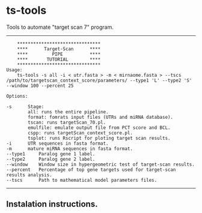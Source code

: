 # ts-tools
Tools to automate "target scan 7" program.

----

		*******************************
		****      Target-Scan      ****
		****         PIPE          ****
		****       TUTORIAL        ****
		*******************************
	Usage:
		ts-tools -s all -i < utr.fasta > -m < mirnaome.fasta > --tscs /path/to/targetscan_context_score/parameters/ --type1 'L' --type2 'S' --window 100 --percent 25

	Options:

	-s		Stage:
			all: runs the entire pipeline.
			format: fomrats input files (UTRs and miRNA database).
			tscan: runs targetScan_70.pl.
			emulfile: emulate output file from PCT score and BCL.
			cspp: runs targetScan_context_score.pl.
			tsplot: runs Rscript for ploting target scan results.
	-i		UTR sequences in fasta format.
	-m		mature miRNA sequences in fasta format.
	--type1		Paralog gene 1 label.
	--type2		Paralog gene 2 label.
	--window	Window size in hypergeometric test of target-scan results.
	--percent	Percentage of top gene targets used for target-scan results analysis.
	--tscs		Path to mathematical model parameters files.
----

## Instalation instructions.
